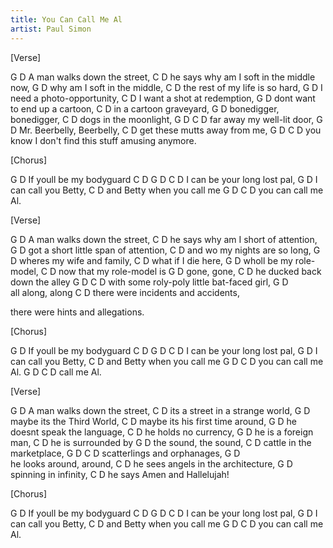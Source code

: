 ```yaml
---
title: You Can Call Me Al
artist: Paul Simon
---
```

[Verse]

G            D
A man walks down the street,
       C          D
he says why am I soft in the middle now,
G         D
why am I soft in the middle,
C               D
the rest of my life is so hard,
G          D
I need a photo-opportunity,
C                   D
I want a shot at redemption,
G                      D
dont want to end up a cartoon,
    C          D
in a cartoon graveyard,
 G           D
bonedigger, bonedigger,
C             D
dogs in the moonlight,
G     D      C        D
far away my well-lit door,
     G          D
Mr. Beerbelly, Beerbelly,
 C                D
get these mutts away from me,
      G           D                C         D
you know I don't find this stuff amusing anymore.


[Chorus]

G               D
If youll be my bodyguard
C              D    G    D    C D
I can be your long lost pal,
G               D
I can call you Betty,
     C              D
and Betty when you call me
         G          D C D
you can call me Al.


[Verse]

G            D
A man walks down the street,
       C          D
he says why am I short of attention,
G            D
got a short little span of attention,
       C          D
and wo my nights are so long,
G            D
wheres my wife and family,
       C          D
what if I die here,
G            D
wholl be my role-model,
       C          D
now that my role-model is
G            D
gone, gone,
       C          D
he ducked back down the alley
G            D            C          D
with some roly-poly little bat-faced girl,
G            D       
all along, along
               C           D
there were incidents and accidents,

there were hints and allegations.


[Chorus]

G               D
If youll be my bodyguard
C              D    G    D    C D
I can be your long lost pal,
G               D
I can call you Betty,
     C              D
and Betty when you call me
         G    D   C  D
you can call me  Al.
        G   D C D
call me Al.


[Verse]

G            D
A man walks down the street,
       C          D
its a street in a strange world,
G            D
maybe its the Third World,
       C          D
maybe its his first time around,
G            D
he doesnt speak the language,
       C          D
he holds no currency,
G            D
he is a foreign man,
       C          D
he is surrounded by
G            D
the sound, the sound,
       C          D
cattle in the marketplace,
G            D               C          D
scatterlings and orphanages,
G            D      
he looks around, around,
       C          D
he sees angels in the architecture,
G            D      
spinning in infinity,
       C          D
he says Amen and Hallelujah!


[Chorus]

G               D
If youll be my bodyguard
C              D    G    D    C D
I can be your long lost pal,
G               D
I can call you Betty,
     C              D
and Betty when you call me
         G          D C D
you can call me Al.
